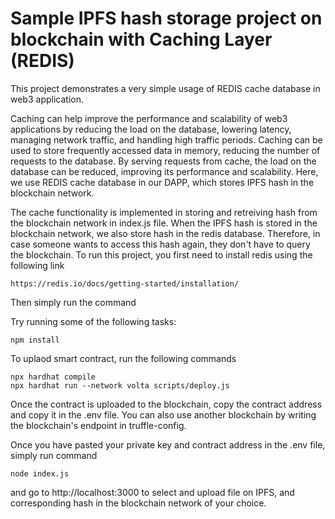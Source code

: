 # Sample IPFS hash storage project on blockchain with Caching Layer (REDIS)

This project demonstrates a very simple usage of REDIS cache database in web3 application. 

Caching can help improve the performance and scalability of web3 applications by reducing the load on the database, lowering latency, managing network traffic, and handling high traffic periods. Caching can be used to store frequently accessed data in memory, reducing the number of requests to the database. By serving requests from cache, the load on the database can be reduced, improving its performance and scalability. Here, we use REDIS cache database in our DAPP, which stores IPFS hash in the blockchain network. 

The cache functionality is implemented in storing and retreiving hash from the blockchain network in index.js file. When the IPFS hash is stored in the blockchain network, we also store hash in the redis database. Therefore, in case someone wants to access this hash again, they don't have to query the blockchain. To run this project, you first need to install redis using the following link 
```shell
https://redis.io/docs/getting-started/installation/
```

Then simply run the command 

Try running some of the following tasks:

```shell
npm install
```

To uplaod smart contract, run the following commands

```shell
npx hardhat compile
npx hardhat run --network volta scripts/deploy.js
```

Once the contract is uploaded to the blockchain, copy the contract address and copy it in the .env file. You can also use another blockchain by writing the blockchain's endpoint in truffle-config.

Once you have pasted your private key and contract address in the .env file, simply run command

```shell
node index.js
```

and go to http://localhost:3000 to select and upload file on IPFS, and corresponding hash in the blockchain network of your choice.

